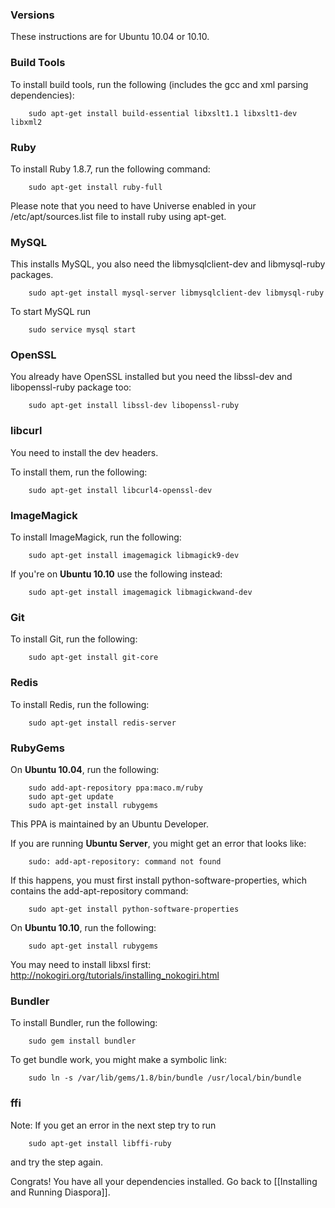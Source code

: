 ### Versions

These instructions are for Ubuntu 10.04 or 10.10.

### Build Tools

To install build tools, run the following (includes the gcc and xml parsing dependencies):

        sudo apt-get install build-essential libxslt1.1 libxslt1-dev libxml2

### Ruby

To install Ruby 1.8.7, run the following command:

        sudo apt-get install ruby-full

Please note that you need to have Universe enabled in your
/etc/apt/sources.list file to install ruby using apt-get.

### MySQL

This installs MySQL, you also need the libmysqlclient-dev and libmysql-ruby packages.

        sudo apt-get install mysql-server libmysqlclient-dev libmysql-ruby

To start MySQL run

        sudo service mysql start

### OpenSSL

You already have OpenSSL installed but you need the libssl-dev and libopenssl-ruby package too:

        sudo apt-get install libssl-dev libopenssl-ruby

### libcurl

You need to install the dev headers.

To install them, run the following:

        sudo apt-get install libcurl4-openssl-dev

### ImageMagick

To install ImageMagick, run the following:

        sudo apt-get install imagemagick libmagick9-dev

If you're on **Ubuntu 10.10** use the following instead:

        sudo apt-get install imagemagick libmagickwand-dev

### Git

To install Git, run the following:

        sudo apt-get install git-core

### Redis

To install Redis, run the following:

        sudo apt-get install redis-server

### RubyGems

On **Ubuntu 10.04**, run the following:

        sudo add-apt-repository ppa:maco.m/ruby
        sudo apt-get update
        sudo apt-get install rubygems

This PPA is maintained by an Ubuntu Developer.

If you are running **Ubuntu Server**, you might get an error that looks like:

        sudo: add-apt-repository: command not found

If this happens, you must first install python-software-properties, which contains the add-apt-repository command:

        sudo apt-get install python-software-properties

On **Ubuntu 10.10**, run the following:

        sudo apt-get install rubygems

You may need to install libxsl first: http://nokogiri.org/tutorials/installing_nokogiri.html


### Bundler

To install Bundler, run the following:

        sudo gem install bundler 

To get bundle work, you might make a symbolic link:

        sudo ln -s /var/lib/gems/1.8/bin/bundle /usr/local/bin/bundle

### ffi

Note: If you get an error in the next step try to run

        sudo apt-get install libffi-ruby

and try the step again.

Congrats! You have all your dependencies installed. Go back to [[Installing and Running Diaspora]].
